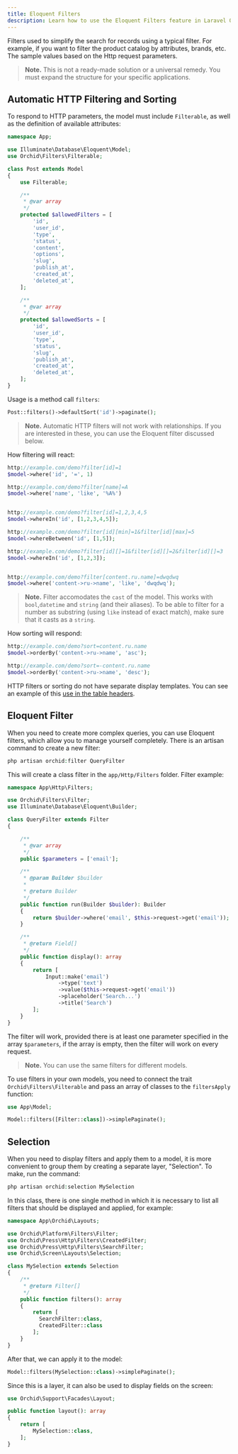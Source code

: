 ```yaml
---
title: Eloquent Filters
description: Learn how to use the Eloquent Filters feature in Laravel Orchid to easily filter and search your database records. Improve the user experience of your administration-style app with powerful and customizable filters.
---
```


Filters used to simplify the search for records using a typical filter.
For example, if you want to filter the product catalog by attributes, brands, etc.
The sample values based on the Http request parameters.

> **Note.** This is not a ready-made solution or a universal remedy.
You must expand the structure for your specific applications.


## Automatic HTTP Filtering and Sorting

To respond to HTTP parameters, the model must include `Filterable`, as well as the definition of available
attributes:

```php
namespace App;

use Illuminate\Database\Eloquent\Model;
use Orchid\Filters\Filterable;

class Post extends Model
{
    use Filterable;

    /**
     * @var array
     */
    protected $allowedFilters = [
        'id',
        'user_id',
        'type',
        'status',
        'content',
        'options',
        'slug',
        'publish_at',
        'created_at',
        'deleted_at',
    ];

    /**
     * @var array
     */
    protected $allowedSorts = [
        'id',
        'user_id',
        'type',
        'status',
        'slug',
        'publish_at',
        'created_at',
        'deleted_at',
    ];
}
```

Usage is a method call `filters`:

```php
Post::filters()->defaultSort('id')->paginate();
```

> **Note.** Automatic HTTP filters will not work with relationships. If you are interested in these, you can use the Eloquent filter discussed below.


How filtering will react:

```php
http://example.com/demo?filter[id]=1
$model->where('id', '=', 1)

http://example.com/demo?filter[name]=A
$model->where('name', 'like', '%A%')


http://example.com/demo?filter[id]=1,2,3,4,5
$model->whereIn('id', [1,2,3,4,5]);

http://example.com/demo?filter[id][min]=1&filter[id][max]=5
$model->whereBetween('id', [1,5]);

http://example.com/demo?filter[id][]=1&filter[id][]=2&filter[id][]=3
$model->whereIn('id', [1,2,3]);


http://example.com/demo?filter[content.ru.name]=dwqdwq
$model->where('content->ru->name', 'like', 'dwqdwq');
```

> **Note.** Filter accomodates the `cast` of the model. This works with `bool`,`datetime` and `string` (and their aliases). To be able to filter for a number as substring (using `like` instead of exact match), make sure that it casts as a `string`. 


How sorting will respond:

```php
http://example.com/demo?sort=content.ru.name
$model->orderBy('content->ru->name', 'asc');

http://example.com/demo?sort=-content.ru.name
$model->orderBy('content->ru->name', 'desc');
```

HTTP filters or sorting do not have separate display templates. You can see an example of this [use in the table headers](/en/docs/table/#sorting).


## Eloquent Filter

When you need to create more complex queries, you can use Eloquent filters, which allow you to manage yourself completely.
There is an artisan command to create a new filter:

```php
php artisan orchid:filter QueryFilter
```

This will create a class filter in the `app/Http/Filters` folder. Filter example:

```php
namespace App\Http\Filters;

use Orchid\Filters\Filter;
use Illuminate\Database\Eloquent\Builder;

class QueryFilter extends Filter
{

    /**
     * @var array
     */
    public $parameters = ['email'];

    /**
     * @param Builder $builder
     *
     * @return Builder
     */
    public function run(Builder $builder): Builder
    {
        return $builder->where('email', $this->request->get('email'));
    }

    /**
     * @return Field[]
     */
    public function display(): array
    {
        return [
            Input::make('email')
                ->type('text')
                ->value($this->request->get('email'))
                ->placeholder('Search...')
                ->title('Search')
        ];
    }
}
```

The filter will work, provided there is at least one parameter specified in the array `$parameters`,
if the array is empty, then the filter will work on every request.

> **Note.** You can use the same filters for different models.

To use filters in your own models,
you need to connect the trait `Orchid\Filters\Filterable` and pass an array of classes to the `filtersApply` function:

```php
use App\Model;

Model::filters([Filter::class])->simplePaginate();
```


## Selection

When you need to display filters and apply them to a model, it is more convenient to group them by creating a separate layer, "Selection".
To make, run the command:

```php
php artisan orchid:selection MySelection
```

In this class, there is one single method in which it is necessary to list all filters that should be displayed and applied, for example:

```php
namespace App\Orchid\Layouts;

use Orchid\Platform\Filters\Filter;
use Orchid\Press\Http\Filters\CreatedFilter;
use Orchid\Press\Http\Filters\SearchFilter;
use Orchid\Screen\Layouts\Selection;

class MySelection extends Selection
{
    /**
     * @return Filter[]
     */
    public function filters(): array
    {
        return [
          SearchFilter::class,
          CreatedFilter::class
        ];
    }
}
```


After that, we can apply it to the model:

```php
Model::filters(MySelection::class)->simplePaginate();
```

Since this is a layer, it can also be used to display fields on the screen:

```php
use Orchid\Support\Facades\Layout;

public function layout(): array
{
    return [
        MySelection::class,
    ];
}
```



